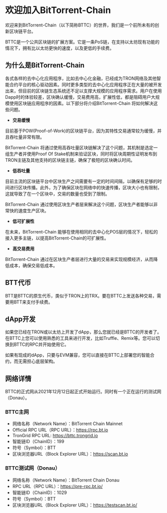 # 欢迎加入BitTorrent-Chain

欢迎来到BitTorrent-Chain（以下简称BTTC）的世界，我们是一个前所未有的创新区块链平台。

BTTC是一个公共区块链的扩展方案。它是一条PoS链，在支持以太坊现有功能的情况下，拥有比以太坊更快的速度，以及更低的手续费。

## 为什么是BitTorrent-Chain

各式各样的去中心化应用程序，比如去中心化金融，已经成为TRON网络及其他智能合约平台的核心驱动因素。同时更多类型的去中心化应用程序正在大量的被开发出来，但目前的区块链生态系统还不足以支撑大规模的应用程序需求。用户在使用Dapp时的体验较差，区块确认缓慢，交易费用高，扩展性低，都是阻碍用户大规模使用区块链应用程序的因素。以下部分将介绍BitTorrent-Chain 将如何解决这些问题。

* **交易缓慢**

目前基于POW(Proof-of-Work)的区块链平台，因为其特性交易通常较为缓慢，并且吞吐量非常有限。

BitTorrent-Chain 将通过使用高吞吐量区块链解决了这个问题，其机制是选定一组生产者并使用Proof Of Stake机制来验证区块，同时将区块周期性证明发布到TRON主链及其他支持的区块链主链，确保了极短的区块确认时间。

* **低吞吐量**

目前主流的区块链平台中区块生产之间需要有一定的时间间隔，以确保有足够的时间进行区块传播。此外，为了确保区块在网络中的快速传播，区块大小也有限制，这就导致了在一个区块中，交易的数量也受到了限制。

BitTorrent-Chain 通过使用区块生产者层来解决这个问题，区块生产者能够以非常快的速度生产区块。

* **低可扩展性**

在未来，BitTorrent-Chain 能够在使用相同的去中心化POS层的情况下，轻松的接入更多主链，以提高BitTorrent-Chain的可扩展性。

* **高交易费用**

BitTorrent-Chain 通过在区块生产者层进行大量的交易来实现规模经济，从而降低成本，确保交易低成本。

## BTT代币

BTT是BTTC的原生代币，类似于TRON上的TRX。要在BTTC上发送各种交易，需要用BTT来支付手续费。

## dApp开发

如果您已经在TRON或以太坊上开发了dApp，那么您就已经是BTTC的开发者了。在BTTC上您可以使用熟悉的工具来进行开发，比如Truffle、Remix等。您可以切换到BTTC的RPC并开始使用它。

如果有现成的dApp，只要与EVM兼容，您可以直接在BTTC上部署您的智能合约，而无需担心底层架构。

## 网络详情

BTTC的正式网从2021年12月12日起正式开始运行。同时有一个正在运行的测试网（Donau）。

### BTTC主网

* 网络名称（Network Name）：BitTorrent Chain Mainnet
* Official RPC URL（RPC URL）：https://rpc.bt.io
* TronGrid RPC URL: https://bttc.trongrid.io
* 智能链ID（ChainID）：199
* 符号（Symbol）：BTT
* 区块浏览器URL（Block Explorer URL）：https://scan.bt.io

### BTTC测试网（Donau）

* 网络名称（Network Name）：BitTorrent Chain Donau
* RPC URL（RPC URL）：https://pre-rpc.bt.io/ 
* 智能链ID（ChainID）：1029
* 符号（Symbol）：BTT
* 区块浏览器URL（Block Explorer URL）：https://testscan.bt.io/
